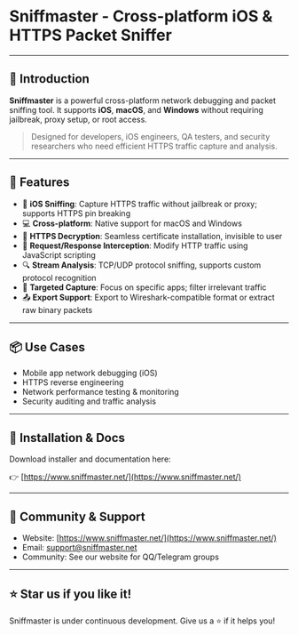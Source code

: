 # Sniffmaster - Cross-platform iOS & HTTPS Packet Sniffer

---

## 🧠 Introduction

**Sniffmaster** is a powerful cross-platform network debugging and packet sniffing tool. It supports **iOS**, **macOS**, and **Windows** without requiring jailbreak, proxy setup, or root access.

> Designed for developers, iOS engineers, QA testers, and security researchers who need efficient HTTPS traffic capture and analysis.

---

## 🚀 Features

- 📱 **iOS Sniffing**: Capture HTTPS traffic without jailbreak or proxy; supports HTTPS pin breaking
- 💻 **Cross-platform**: Native support for macOS and Windows
- 🔐 **HTTPS Decryption**: Seamless certificate installation, invisible to user
- 🧩 **Request/Response Interception**: Modify HTTP traffic using JavaScript scripting
- 🔍 **Stream Analysis**: TCP/UDP protocol sniffing, supports custom protocol recognition
- 🎯 **Targeted Capture**: Focus on specific apps; filter irrelevant traffic
- 📤 **Export Support**: Export to Wireshark-compatible format or extract raw binary packets

---

## 📦 Use Cases

- Mobile app network debugging (iOS)
- HTTPS reverse engineering
- Network performance testing & monitoring
- Security auditing and traffic analysis

---

## 🔧 Installation & Docs

Download installer and documentation here:

👉 [https://www.sniffmaster.net/](https://www.sniffmaster.net/)

---

## 🙌 Community & Support

- Website: [https://www.sniffmaster.net/](https://www.sniffmaster.net/)
- Email: support@sniffmaster.net
- Community: See our website for QQ/Telegram groups

---

## ⭐ Star us if you like it!

Sniffmaster is under continuous development. Give us a ⭐ if it helps you!
